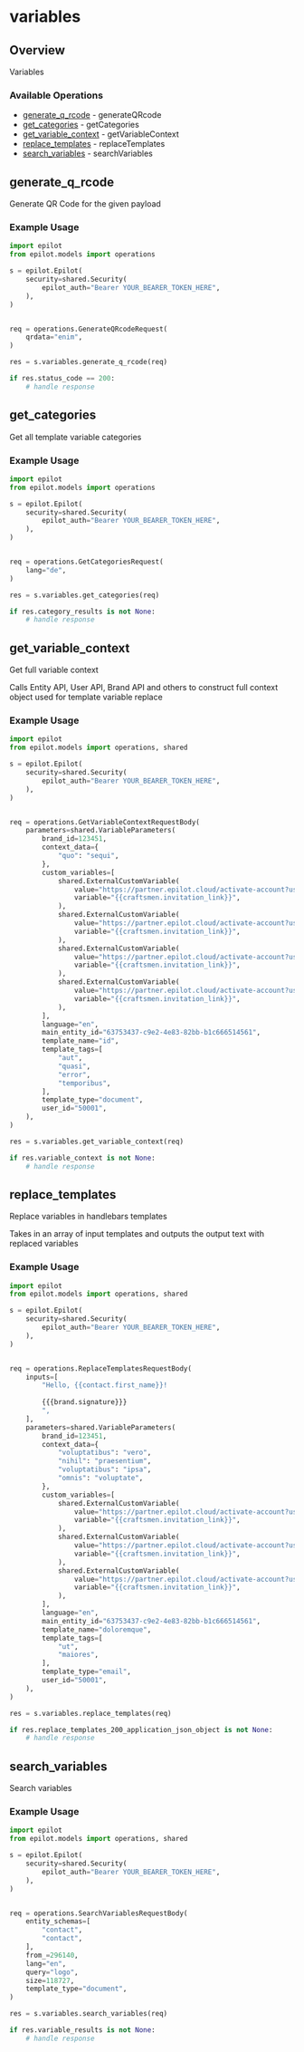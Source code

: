 # variables

## Overview

Variables

### Available Operations

* [generate_q_rcode](#generate_q_rcode) - generateQRcode
* [get_categories](#get_categories) - getCategories
* [get_variable_context](#get_variable_context) - getVariableContext
* [replace_templates](#replace_templates) - replaceTemplates
* [search_variables](#search_variables) - searchVariables

## generate_q_rcode

Generate QR Code for the given payload

### Example Usage

```python
import epilot
from epilot.models import operations

s = epilot.Epilot(
    security=shared.Security(
        epilot_auth="Bearer YOUR_BEARER_TOKEN_HERE",
    ),
)


req = operations.GenerateQRcodeRequest(
    qrdata="enim",
)

res = s.variables.generate_q_rcode(req)

if res.status_code == 200:
    # handle response
```

## get_categories

Get all template variable categories

### Example Usage

```python
import epilot
from epilot.models import operations

s = epilot.Epilot(
    security=shared.Security(
        epilot_auth="Bearer YOUR_BEARER_TOKEN_HERE",
    ),
)


req = operations.GetCategoriesRequest(
    lang="de",
)

res = s.variables.get_categories(req)

if res.category_results is not None:
    # handle response
```

## get_variable_context

Get full variable context

Calls Entity API, User API, Brand API and others to construct full context object used for template variable replace


### Example Usage

```python
import epilot
from epilot.models import operations, shared

s = epilot.Epilot(
    security=shared.Security(
        epilot_auth="Bearer YOUR_BEARER_TOKEN_HERE",
    ),
)


req = operations.GetVariableContextRequestBody(
    parameters=shared.VariableParameters(
        brand_id=123451,
        context_data={
            "quo": "sequi",
        },
        custom_variables=[
            shared.ExternalCustomVariable(
                value="https://partner.epilot.cloud/activate-account?user_name=htny.pct%2Btet%40gmail.com&confirmation_code=EdXPRW19",
                variable="{{craftsmen.invitation_link}}",
            ),
            shared.ExternalCustomVariable(
                value="https://partner.epilot.cloud/activate-account?user_name=htny.pct%2Btet%40gmail.com&confirmation_code=EdXPRW19",
                variable="{{craftsmen.invitation_link}}",
            ),
            shared.ExternalCustomVariable(
                value="https://partner.epilot.cloud/activate-account?user_name=htny.pct%2Btet%40gmail.com&confirmation_code=EdXPRW19",
                variable="{{craftsmen.invitation_link}}",
            ),
            shared.ExternalCustomVariable(
                value="https://partner.epilot.cloud/activate-account?user_name=htny.pct%2Btet%40gmail.com&confirmation_code=EdXPRW19",
                variable="{{craftsmen.invitation_link}}",
            ),
        ],
        language="en",
        main_entity_id="63753437-c9e2-4e83-82bb-b1c666514561",
        template_name="id",
        template_tags=[
            "aut",
            "quasi",
            "error",
            "temporibus",
        ],
        template_type="document",
        user_id="50001",
    ),
)

res = s.variables.get_variable_context(req)

if res.variable_context is not None:
    # handle response
```

## replace_templates

Replace variables in handlebars templates

Takes in an array of input templates and outputs the output text with replaced variables


### Example Usage

```python
import epilot
from epilot.models import operations, shared

s = epilot.Epilot(
    security=shared.Security(
        epilot_auth="Bearer YOUR_BEARER_TOKEN_HERE",
    ),
)


req = operations.ReplaceTemplatesRequestBody(
    inputs=[
        "Hello, {{contact.first_name}}!
        
        {{{brand.signature}}}
        ",
    ],
    parameters=shared.VariableParameters(
        brand_id=123451,
        context_data={
            "voluptatibus": "vero",
            "nihil": "praesentium",
            "voluptatibus": "ipsa",
            "omnis": "voluptate",
        },
        custom_variables=[
            shared.ExternalCustomVariable(
                value="https://partner.epilot.cloud/activate-account?user_name=htny.pct%2Btet%40gmail.com&confirmation_code=EdXPRW19",
                variable="{{craftsmen.invitation_link}}",
            ),
            shared.ExternalCustomVariable(
                value="https://partner.epilot.cloud/activate-account?user_name=htny.pct%2Btet%40gmail.com&confirmation_code=EdXPRW19",
                variable="{{craftsmen.invitation_link}}",
            ),
            shared.ExternalCustomVariable(
                value="https://partner.epilot.cloud/activate-account?user_name=htny.pct%2Btet%40gmail.com&confirmation_code=EdXPRW19",
                variable="{{craftsmen.invitation_link}}",
            ),
        ],
        language="en",
        main_entity_id="63753437-c9e2-4e83-82bb-b1c666514561",
        template_name="doloremque",
        template_tags=[
            "ut",
            "maiores",
        ],
        template_type="email",
        user_id="50001",
    ),
)

res = s.variables.replace_templates(req)

if res.replace_templates_200_application_json_object is not None:
    # handle response
```

## search_variables

Search variables

### Example Usage

```python
import epilot
from epilot.models import operations, shared

s = epilot.Epilot(
    security=shared.Security(
        epilot_auth="Bearer YOUR_BEARER_TOKEN_HERE",
    ),
)


req = operations.SearchVariablesRequestBody(
    entity_schemas=[
        "contact",
        "contact",
    ],
    from_=296140,
    lang="en",
    query="logo",
    size=118727,
    template_type="document",
)

res = s.variables.search_variables(req)

if res.variable_results is not None:
    # handle response
```
